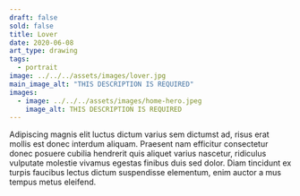```yaml
---
draft: false
sold: false
title: Lover
date: 2020-06-08
art_type: drawing
tags:
  - portrait
image: ../../../assets/images/lover.jpg
main_image_alt: "THIS DESCRIPTION IS REQUIRED"
images:
  - image: ../../../assets/images/home-hero.jpeg
    image_alt: THIS DESCRIPTION IS REQUIRED
---
```


Adipiscing magnis elit luctus dictum varius sem dictumst ad, risus erat mollis est donec interdum aliquam. Praesent nam efficitur consectetur donec posuere cubilia hendrerit quis aliquet varius nascetur, ridiculus vulputate molestie vivamus egestas finibus duis sed dolor. Diam tincidunt ex turpis faucibus lectus dictum suspendisse elementum, enim auctor a mus tempus metus eleifend.
